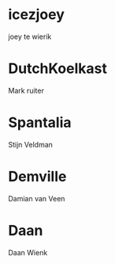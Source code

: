 # icezjoey
joey te wierik
# DutchKoelkast
Mark ruiter
# Spantalia
Stijn Veldman
# Demville
Damian van Veen
# Daan
Daan Wienk
